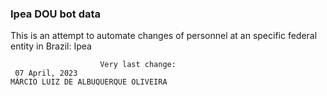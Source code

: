  ### Ipea DOU bot data
 This is an attempt to automate changes of personnel at an specific federal entity in Brazil: Ipea
 
                        Very last change: 
 	 07 April, 2023
	MÁRCIO LUIZ DE ALBUQUERQUE OLIVEIRA
